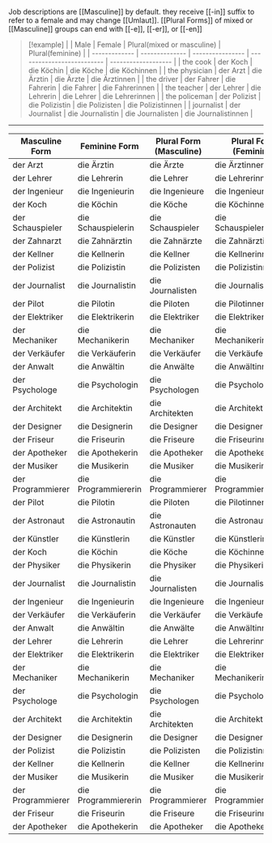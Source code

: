 Job descriptions are [[Masculine]] by default. they receive [[-in]] suffix to refer to a female and may change [[Umlaut]].
[[Plural Forms]] of mixed or [[Masculine]] groups can end with [[-e]], [[-er]], or [[-en]]
> [!example] 
> |               | Male           | Female           | Plural(mixed or masculine) | Plural(feminine)    |
> | ------------- | -------------- | ---------------- | -------------------------- | ------------------- |
> | the cook      | der Koch       | die Köchin       | die Köche                  | die Köchinnen       |
> | the physician | der Arzt       | die Ärztin       | die Ärzte                  | die Ärztinnen       |
> | the driver    | der Fahrer     | die Fahrerin     | die Fahrer                 | die Fahrerinnen     |
> | the teacher   | der Lehrer     | die Lehrerin     | die Lehrer                 | die Lehrerinnen     |
> | the policeman | der Polizist   | die Polizistin   | die Polizisten             | die Polizistinnen   |
> | journalist    | der Journalist | die Journalistin | die Journalisten           | die Journalistinnen |

---

| Masculine Form    | Feminine Form       | Plural Form (Masculine) | Plural Form (Feminine) | English Translation |
| ----------------- | ------------------- | ----------------------- | ---------------------- | ------------------- |
| der Arzt          | die Ärztin          | die Ärzte               | die Ärztinnen          | doctor              |
| der Lehrer        | die Lehrerin        | die Lehrer              | die Lehrerinnen        | teacher             |
| der Ingenieur     | die Ingenieurin     | die Ingenieure          | die Ingenieurinnen     | engineer            |
| der Koch          | die Köchin          | die Köche               | die Köchinnen          | chef/cook           |
| der Schauspieler  | die Schauspielerin  | die Schauspieler        | die Schauspielerinnen  | actor               |
| der Zahnarzt      | die Zahnärztin      | die Zahnärzte           | die Zahnärztinnen      | dentist             |
| der Kellner       | die Kellnerin       | die Kellner             | die Kellnerinnen       | waiter              |
| der Polizist      | die Polizistin      | die Polizisten          | die Polizistinnen      | policeman           |
| der Journalist    | die Journalistin    | die Journalisten        | die Journalistinnen    | journalist          |
| der Pilot         | die Pilotin         | die Piloten             | die Pilotinnen         | pilot               |
| der Elektriker    | die Elektrikerin    | die Elektriker          | die Elektrikerinnen    | electrician         |
| der Mechaniker    | die Mechanikerin    | die Mechaniker          | die Mechanikerinnen    | mechanic            |
| der Verkäufer     | die Verkäuferin     | die Verkäufer           | die Verkäuferinnen     | salesperson         |
| der Anwalt        | die Anwältin        | die Anwälte             | die Anwältinnen        | lawyer              |
| der Psychologe    | die Psychologin     | die Psychologen         | die Psychologinnen     | psychologist        |
| der Architekt     | die Architektin     | die Architekten         | die Architektinnen     | architect           |
| der Designer      | die Designerin      | die Designer            | die Designerinnen      | designer            |
| der Friseur       | die Friseurin       | die Friseure            | die Friseurinnen       | hairdresser         |
| der Apotheker     | die Apothekerin     | die Apotheker           | die Apothekerinnen     | pharmacist          |
| der Musiker       | die Musikerin       | die Musiker             | die Musikerinnen       | musician            |
| der Programmierer | die Programmiererin | die Programmierer       | die Programmiererinnen | programmer          |
| der Pilot         | die Pilotin         | die Piloten             | die Pilotinnen         | pilot               |
| der Astronaut     | die Astronautin     | die Astronauten         | die Astronautinnen     | astronaut           |
| der Künstler      | die Künstlerin      | die Künstler            | die Künstlerinnen      | artist              |
| der Koch          | die Köchin          | die Köche               | die Köchinnen          | chef/cook           |
| der Physiker      | die Physikerin      | die Physiker            | die Physikerinnen      | physicist           |
| der Journalist    | die Journalistin    | die Journalisten        | die Journalistinnen    | journalist          |
| der Ingenieur     | die Ingenieurin     | die Ingenieure          | die Ingenieurinnen     | engineer            |
| der Verkäufer     | die Verkäuferin     | die Verkäufer           | die Verkäuferinnen     | salesperson         |
| der Anwalt        | die Anwältin        | die Anwälte             | die Anwältinnen        | lawyer              |
| der Lehrer        | die Lehrerin        | die Lehrer              | die Lehrerinnen        | teacher             |
| der Elektriker    | die Elektrikerin    | die Elektriker          | die Elektrikerinnen    | electrician         |
| der Mechaniker    | die Mechanikerin    | die Mechaniker          | die Mechanikerinnen    | mechanic            |
| der Psychologe    | die Psychologin     | die Psychologen         | die Psychologinnen     | psychologist        |
| der Architekt     | die Architektin     | die Architekten         | die Architektinnen     | architect           |
| der Designer      | die Designerin      | die Designer            | die Designerinnen      | designer            |
| der Polizist      | die Polizistin      | die Polizisten          | die Polizistinnen      | policeman           |
| der Kellner       | die Kellnerin       | die Kellner             | die Kellnerinnen       | waiter              |
| der Musiker       | die Musikerin       | die Musiker             | die Musikerinnen       | musician            |
| der Programmierer | die Programmiererin | die Programmierer       | die Programmiererinnen | programmer          |
| der Friseur       | die Friseurin       | die Friseure            | die Friseurinnen       | hairdresser         |
| der Apotheker     | die Apothekerin     | die Apotheker           | die Apothekerinnen     | pharmacist          |

